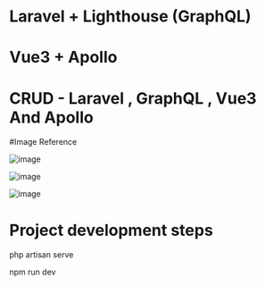 # Laravel + Lighthouse (GraphQL)
# Vue3 + Apollo

# CRUD - Laravel , GraphQL , Vue3 And Apollo

#Image Reference

![image](https://user-images.githubusercontent.com/51184222/226208533-a89a14a8-8b01-4b0c-8255-7383f80e5b4e.png)

![image](https://user-images.githubusercontent.com/51184222/226208640-584f114b-65b0-47b5-bab1-9d344b2ee73a.png)

![image](https://user-images.githubusercontent.com/51184222/226208676-6e87e13d-bc78-41bf-afa4-66a05bae434a.png)


# Project development steps

php artisan serve

npm run dev


